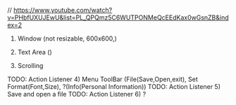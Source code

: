 // https://www.youtube.com/watch?v=PHbfUXUJEwU&list=PL_QPQmz5C6WUTPONMeQcEEdKax0wGsnZB&index=2

1) Window (not resizable, 600x600,) 

2) Text Area () 

3) Scrolling 

TODO: Action Listener
4) Menu ToolBar (File(Save,Open,exit), Set Format(Font,Size), ?(Info(Personal Information))
TODO: Action Listener
5) Save and open a file 
TODO: Action Listener
6) ? 